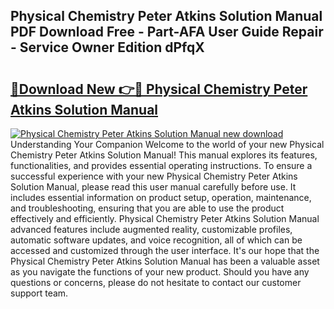 ## Physical Chemistry Peter Atkins Solution Manual PDF Download Free - Part-AFA User Guide Repair - Service Owner Edition dPfqX

# <h2><a href="http://bc7704.oget.top/?id=Physical+Chemistry+Peter+Atkins+Solution+Manual">🔗Download New 👉🔴 Physical Chemistry Peter Atkins Solution Manual</a></h2>

[![Physical Chemistry Peter Atkins Solution Manual new download](https://i.imgur.com/5g1atiW.png)](http://bc7704.oget.top/?id=Physical+Chemistry+Peter+Atkins+Solution+Manual)
Understanding Your Companion Welcome to the world of your new Physical Chemistry Peter Atkins Solution Manual! This manual explores its features, functionalities, and provides essential operating instructions. To ensure a successful experience with your new Physical Chemistry Peter Atkins Solution Manual, please read this user manual carefully before use. It includes essential information on product setup, operation, maintenance, and troubleshooting, ensuring that you are able to use the product effectively and efficiently. Physical Chemistry Peter Atkins Solution Manual advanced features include augmented reality, customizable profiles, automatic software updates, and voice recognition, all of which can be accessed and customized through the user interface. It's our hope that the Physical Chemistry Peter Atkins Solution Manual has been a valuable asset as you navigate the functions of your new product. Should you have any questions or concerns, please do not hesitate to contact our customer support team.
